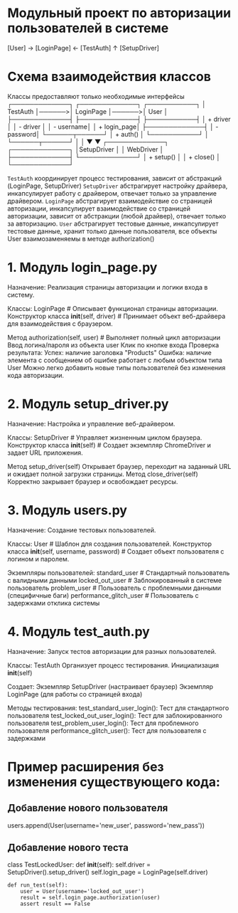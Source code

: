 # Модульный проект по авторизации пользователей в системе

[User] → [LoginPage] ← [TestAuth]
              ↑
         [SetupDriver]

# Схема взаимодействия классов
Классы предоставляют только необходимые интерфейсы
┌─────────────┐       ┌─────────────┐       ┌───────────┐
│  TestAuth   │──────>│  LoginPage  │──────>│   User    │
├─────────────┤       ├─────────────┤       ├───────────┤
│ + driver    │       │ - driver    │       │ - username│
│ + login_page│       ├─────────────┤       │ - password│
└──────┬──────┘       │ + auth()    │       └───────────┘
       │              └──────┬──────┘
       │                     │
       ▼                     ▼
┌─────────────┐       ┌─────────────┐
│SetupDriver  │       │  WebDriver  │
├─────────────┤       └─────────────┘
│ + setup()   │
│ + close()   │
└─────────────┘

```TestAuth``` координирует процесс тестирования, зависит от абстракций (LoginPage, SetupDriver)
```SetupDriver``` абстрагирует настройку драйвера, инкапсулирует работу с драйвером,  отвечает только за управление драйвером.
```LoginPage``` абстрагирует взаимодействие со страницей авторизации, инкапсулирует взаимодействие со страницей авторизации,  зависит от абстракции (любой драйвер), отвечает только за авторизацию.
```User``` абстрагирует тестовые данные, инкапсулирует тестовые данные, хранит только данные пользователя, все объекты User взаимозаменяемы в методе authorization()

# 1. Модуль login_page.py
Назначение: Реализация страницы авторизации и логики входа в систему.

Классы:
LoginPage # Описывает функционал страницы авторизации.
Конструктор класса __init__(self, driver) # Принимает объект веб-драйвера для взаимодействия с браузером.

Метод authorization(self, user) # Выполняет полный цикл авторизации
Ввод логина/пароля из объекта user
Клик по кнопке входа
Проверка результата:
Успех: наличие заголовка "Products"
Ошибка: наличие элемента с сообщением об ошибке
работает с любым объектом типа User
Можно легко добавить новые типы пользователей без изменения кода авторизации.


# 2. Модуль setup_driver.py
Назначение: Настройка и управление веб-драйвером.

Классы:
SetupDriver # Управляет жизненным циклом браузера.
Конструктор класса __init__(self) # Создает экземпляр ChromeDriver и задает URL приложения.

Метод setup_driver(self)
Открывает браузер, переходит на заданный URL и ожидает полной загрузки страницы.
Метод close_driver(self)
Корректно закрывает браузер и освобождает ресурсы.


# 3. Модуль users.py
Назначение: Создание тестовых пользователей.

Классы:
User # Шаблон для создания пользователей.
Конструктор класса  __init__(self, username, password) # Создает объект пользователя с логином и паролем.

Экземпляры пользователей:
standard_user  # Стандартный пользователь с валидными данными
locked_out_user # Заблокированный в системе пользователь
problem_user # Пользователь с проблемными данными (специфичные баги)
performance_glitch_user # Пользователь с задержками отклика системы


# 4. Модуль test_auth.py
Назначение: Запуск тестов авторизации для разных пользователей.

Классы:
TestAuth
Организует процесс тестирования.
Инициализация __init__(self)

Создает:
Экземпляр SetupDriver (настраивает браузер)
Экземпляр LoginPage (для работы со страницей входа)

Методы тестирования:
test_standard_user_login(): Тест для стандартного пользователя
test_locked_out_user_login(): Тест для заблокированного пользователя
test_problem_user_login(): Тест для проблемного пользователя
performance_glitch_user(): Тест для пользователя с задержками


# Пример расширения без изменения существующего кода:
## Добавление нового пользователя
users.append(User(username='new_user', password='new_pass'))

## Добавление нового теста
class TestLockedUser:
    def __init__(self):
        self.driver = SetupDriver().setup_driver()
        self.login_page = LoginPage(self.driver)
    
    def run_test(self):
        user = User(username='locked_out_user')
        result = self.login_page.authorization(user)
        assert result == False